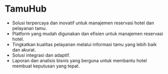 # TamuHub

- Solusi terpercaya dan inovatif untuk manajemen reservasi hotel dan pelayanan tamu.
- Platform yang mudah digunakan dan efisien untuk manajemen reservasi hotel.
- Tingkatkan kualitas pelayanan melalui informasi tamu yang lebih baik dan akurat.
- Solusi integrasi dan adaptif.
- Laporan dan analisis bisnis yang berguna untuk membantu hotel membuat keputusan yang tepat.
